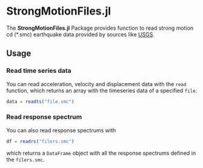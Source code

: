 # StrongMotionFiles.jl

The **StrongMotionFiles.jl** Package provides function to read strong motion cd (*.smc) earthquake data provided by sources like [USGS](https://www.usgs.gov/). 

## Usage
### Read time series data

You can read acceleration, velocity and displacement data with the `read` function, which returns an array with the timeseries data of a specified `file`.

```julia
data = readts("file.smc")
```

### Read response spectrum

You can also read response spectrums with

```julia
df = readrs("filers.smc")
```

which returns a `DataFrame` object with all the response spectrums defined in the `filers.smc`.